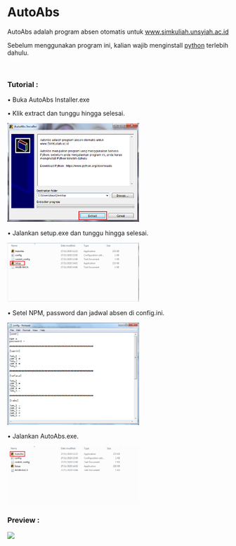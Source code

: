 <h1>AutoAbs</h1>
<p>AutoAbs adalah program absen otomatis untuk <a href="https://simkuliah.unsyiah.ac.id" target="_blank">www.simkuliah.unsyiah.ac.id</a></p>
<p>Sebelum menggunakan program ini, kalian wajib menginstall <a href="https://www.python.org/downloads/" target="_blank">python</a> terlebih dahulu.</p>
</br>
<h3>Tutorial :</h3>
<p>• Buka AutoAbs Installer.exe</p>
<p>• Klik extract dan tunggu hingga selesai.</p>
<img src="/img/image1.png" width="300x350">
<p>• Jalankan setup.exe dan tunggu hingga selesai.</p>
<img src="/img/image2.png" width="300x350">
<p>• Setel NPM, password dan jadwal absen di config.ini.</p>
<img src="/img/image3.png" width="300x350">
<p>• Jalankan AutoAbs.exe.</p>
<img src="/img/image4.png" width="300x350">
</br>
<h3>Preview :</h3>
<img src="/img/preview.gif" width="500x500">
